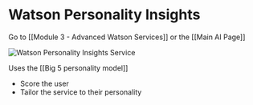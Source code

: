 # Watson Personality Insights

Go to [[Module 3 - Advanced Watson Services]] or the [[Main AI Page]]

![Watson Personality Insights Service](https://i.imgur.com/Lo1mVGn.png)

Uses the [[Big 5 personality model]]

- Score the user
- Tailor the service to their personality